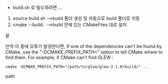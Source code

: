- build.sh 로 빌드하려면 ...
1) source build.sh
   -->build 폴더 생성 및 자동으로 build 폴더로 이동
2) cmake --build .
   -->build 안에 있는 CMakeFiles 대로 설치

끝

만약 이 중에 오류가 발생한다면, 
If one of the dependencies can't be found by CMake, use the "-DCMAKE_PREFIX_PATH=" option to tell CMake where to find them. For example, if CMake can't find GLEW :
```
cmake -DCMAKE_PREFIX_PATH="/path/to/glew/glew-2.1.0/build/" ..
```

path
